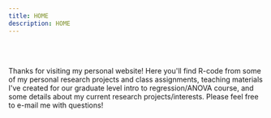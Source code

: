 ```yaml
---
title: HOME
description: HOME
---
```


<br><br>

Thanks for visiting my personal website! Here you'll find R-code from some of my personal research projects and class assignments, teaching materials I've created for our graduate level intro to regression/ANOVA course, and some  details about my current research projects/interests. Please feel free to e-mail me with questions!






